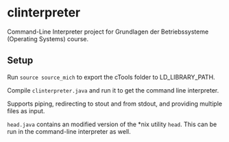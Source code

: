 # clinterpreter
Command-Line Interpreter project for Grundlagen der Betriebssysteme (Operating Systems) course.

## Setup
Run `source source_mich` to export the cTools folder to LD_LIBRARY_PATH.

Compile `clinterpreter.java` and run it to get the command line interpreter.

Supports piping, redirecting to stout and from stdout, and providing multiple files as input.

`head.java` contains an modified version of the \*nix utility `head`. This can be run in the command-line interpreter as well.
